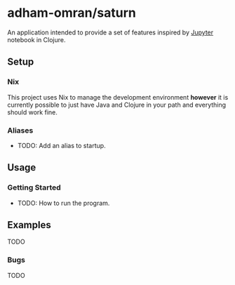 # adham-omran/saturn

An application intended to provide a set of features inspired by
[Jupyter](https://jupyter.org/) notebook in Clojure.

## Setup

### Nix

This project uses Nix to manage the development environment **however** it is
currently possible to just have Java and Clojure in your path and everything
should work fine.

### Aliases

- TODO: Add an alias to startup.

## Usage

### Getting Started

- TODO: How to run the program.

## Examples

TODO

### Bugs

TODO
